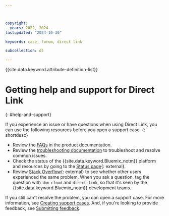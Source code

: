 ```yaml
---



copyright:
  years: 2022, 2024
lastupdated: "2024-10-30"

keywords: case, forum, direct link

subcollection: dl

---
```


{{site.data.keyword.attribute-definition-list}}

# Getting help and support for Direct Link
{: #help-and-support}

If you experience an issue or have questions when using Direct Link, you can use the following resources before you open a support case.
{: shortdesc}

* Review the [FAQs](/docs/dl?topic=dl-faqs) in the product documentation.
* Review the [troubleshooting documentation](/docs/dl?topic=dl-troubleshoot-connection-down-after-scheduled-maintenance) to troubleshoot and resolve common issues.
* Check the status of the {{site.data.keyword.Bluemix_notm}} platform and resources by going to the [Status page](https://cloud.ibm.com/status){: external}.
* Review [Stack Overflow](https://stackoverflow.com/questions/tagged/ibm-cloud){: external} to see whether other users experienced the same problem. When you ask a question, tag the question with `ibm-cloud` and `direct-link`, so that it's seen by the {{site.data.keyword.Bluemix_notm}} development teams.

If you still can't resolve the problem, you can open a support case. For more information, see [Creating support cases](/docs/account?topic=account-open-case). And, if you're looking to provide feedback, see [Submitting feedback](/docs/overview?topic=overview-feedback).
